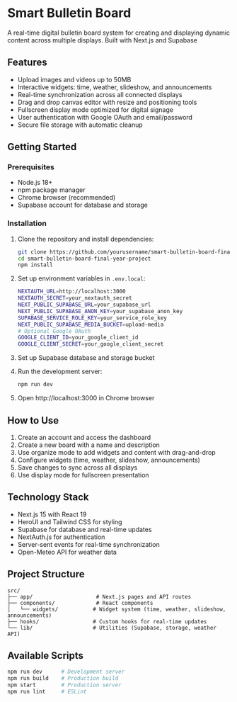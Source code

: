 # Smart Bulletin Board

A real-time digital bulletin board system for creating and displaying dynamic content across multiple displays. Built with Next.js and Supabase

## Features

- Upload images and videos up to 50MB
- Interactive widgets: time, weather, slideshow, and announcements
- Real-time synchronization across all connected displays
- Drag and drop canvas editor with resize and positioning tools
- Fullscreen display mode optimized for digital signage
- User authentication with Google OAuth and email/password
- Secure file storage with automatic cleanup

## Getting Started

### Prerequisites
- Node.js 18+
- npm package manager
- Chrome browser (recommended)
- Supabase account for database and storage

### Installation

1. Clone the repository and install dependencies:
   ```bash
   git clone https://github.com/yourusername/smart-bulletin-board-final-year-project.git
   cd smart-bulletin-board-final-year-project
   npm install
   ```

2. Set up environment variables in `.env.local`:
   ```bash
   NEXTAUTH_URL=http://localhost:3000
   NEXTAUTH_SECRET=your_nextauth_secret
   NEXT_PUBLIC_SUPABASE_URL=your_supabase_url
   NEXT_PUBLIC_SUPABASE_ANON_KEY=your_supabase_anon_key
   SUPABASE_SERVICE_ROLE_KEY=your_service_role_key
   NEXT_PUBLIC_SUPABASE_MEDIA_BUCKET=upload-media
   # Optional Google OAuth
   GOOGLE_CLIENT_ID=your_google_client_id
   GOOGLE_CLIENT_SECRET=your_google_client_secret
   ```

3. Set up Supabase database and storage bucket

4. Run the development server:
   ```bash
   npm run dev
   ```

5. Open http://localhost:3000 in Chrome browser

## How to Use

1. Create an account and access the dashboard
2. Create a new board with a name and description
3. Use organize mode to add widgets and content with drag-and-drop
4. Configure widgets (time, weather, slideshow, announcements)
5. Save changes to sync across all displays
6. Use display mode for fullscreen presentation

## Technology Stack

- Next.js 15 with React 19
- HeroUI and Tailwind CSS for styling
- Supabase for database and real-time updates
- NextAuth.js for authentication
- Server-sent events for real-time synchronization
- Open-Meteo API for weather data

## Project Structure

```
src/
├── app/                    # Next.js pages and API routes
├── components/             # React components
│   └── widgets/           # Widget system (time, weather, slideshow, announcements)
├── hooks/                 # Custom hooks for real-time updates
└── lib/                   # Utilities (Supabase, storage, weather API)
```

## Available Scripts

```bash
npm run dev      # Development server
npm run build    # Production build
npm start        # Production server
npm run lint     # ESLint
```


